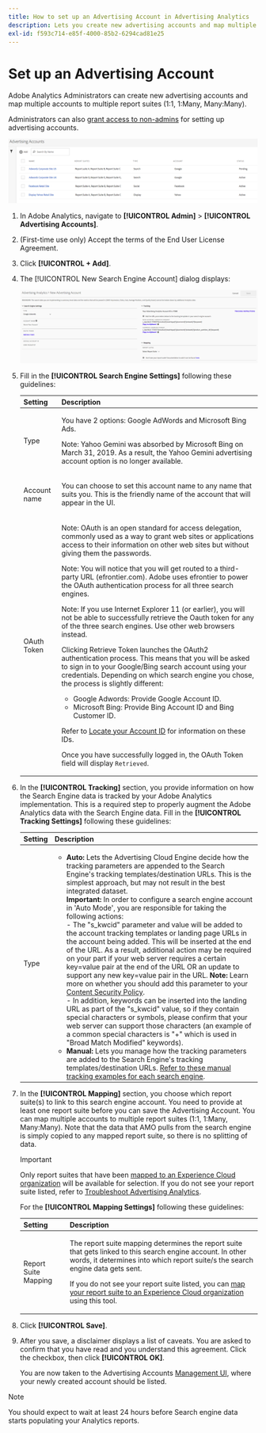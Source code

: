 ```yaml
---
title: How to set up an Advertising Account in Advertising Analytics
description: Lets you create new advertising accounts and map multiple accounts to multiple report suites.
exl-id: f593c714-e85f-4000-85b2-6294cad81e25
---
```

# Set up an Advertising Account

Adobe Analytics Administrators can create new advertising accounts and map multiple accounts to multiple report suites (1:1, 1:Many, Many:Many).

Administrators can also [grant access to non-admins](/help/integrate/c-advertising-analytics/overview.md#section_FCC58EB635954A32990D4E67B52B4369) for setting up advertising accounts.

![](assets/aa_accounts.png)

1. In Adobe Analytics, navigate to **[!UICONTROL Admin]** > **[!UICONTROL Advertising Accounts]**.
1. (First-time use only) Accept the terms of the End User License Agreement.
1. Click **[!UICONTROL + Add]**.
1. The [!UICONTROL New Search Engine Account] dialog displays:

   ![](assets/aa_new_se_account.png)

1. Fill in the **[!UICONTROL Search Engine Settings]** following these guidelines: 

    <table id="table_B3BE66B7D4C54766B8FFD2C6DCD657AF"> 
    <thead> 
      <tr> 
      <th colname="col1" class="entry"> Setting </th> 
      <th colname="col2" class="entry"> Description </th> 
      </tr>
    </thead>
    <tbody> 
      <tr> 
      <td colname="col1"> <p>Type </p> </td> 
      <td colname="col2"> <p>You have 2 options: Google AdWords and Microsoft Bing Ads. </p> <p>Note: Yahoo Gemini was absorbed by Microsoft Bing on March 31, 2019. As a result, the Yahoo Gemini advertising account option is no longer available.  </p> </td> 
      </tr> 
      <tr> 
      <td colname="col1"> <p>Account name </p> </td> 
      <td colname="col2"> <p>You can choose to set this account name to any name that suits you. This is the friendly name of the account that will appear in the UI. </p> </td> 
      </tr> 
      <tr> 
      <td colname="col1"> <p>OAuth Token </p> </td> 
      <td colname="col2"> <p>Note:  OAuth is an open standard for access delegation, commonly used as a way to grant web sites or applications access to their information on other web sites but without giving them the passwords. </p> <p>Note:  You will notice that you will get routed to a third-party URL (efrontier.com). Adobe uses efrontier to power the OAuth authentication process for all three search engines. </p> <p>Note:  If you use Internet Explorer 11 (or earlier), you will not be able to successfully retrieve the Oauth token for any of the three search engines. Use other web browsers instead. </p> <p>Clicking<span class="uicontrol"> Retrieve Token</span> launches the OAuth2 authentication process. This means that you will be asked to sign in to your Google/Bing search account using your credentials. Depending on which search engine you chose, the process is slightly different: </p>
      <ul id="ul_FC9B5612F6554495B04C357CB0AB72EB"> 
       <li id="li_CD54231BFF134F83B3B5B14B34A0E1D2">Google Adwords: Provide Google Account ID. </li> 
       <li id="li_89B9D54BAA914E5DB2959B193489582E">Microsoft Bing: Provide Bing Account ID and Bing Customer ID. </li> 
       </ul> <p>Refer to <a href="/help/integrate/c-advertising-analytics/c-adanalytics-workflow/aa-locate-account-id.md"  > Locate your Account ID</a> for information on these IDs. </p> <p>Once you have successfully logged in, the OAuth Token field will display <code>Retrieved</code>. </p> </td> 
      </tr> 
    </tbody> 
    </table>

1. In the **[!UICONTROL Tracking]** section, you provide information on how the Search Engine data is tracked by your Adobe Analytics implementation. This is a required step to properly augment the Adobe Analytics data with the Search Engine data.
   Fill in the **[!UICONTROL Tracking Settings]** following these guidelines: 

    | Setting | Description |
    |--- |--- |
    |Type|<ul><li>**Auto:** Lets the Advertising Cloud Engine decide how the tracking parameters are appended to the Search Engine's tracking templates/destination URLs. This is the simplest approach, but may not result in the best integrated dataset.<br>**Important:** In order to configure a search engine account in 'Auto Mode', you are responsible for taking the following actions:<br>- The "s_kwcid" parameter and value will be added to the account tracking templates or landing page URLs in the account being added. This will be inserted at the end of the URL. As a result, additional action may be required on your part if your web server requires a certain key=value pair at the end of the URL OR an update to support any new key=value pair in the URL. **Note:** Learn more on whether you should add this parameter to your [Content Security Policy](https://docs.adobe.com/content/help/en/id-service/using/reference/csp.html).<br>- In addition, keywords can be inserted into the landing URL as part of the "s_kwcid" value, so if they contain special characters or symbols, please confirm that your web server can support those characters (an example of a common special characters is "+" which is used in "Broad Match Modified" keywords).</li><li>**Manual:** Lets you manage how the tracking parameters are added to the Search Engine's tracking templates/destination URLs. [Refer to these manual tracking examples for each search engine](/help/integrate/c-advertising-analytics/c-adanalytics-workflow/aa-manual-vs-automatic-tracking.md).</li></ul>|

1. In the **[!UICONTROL Mapping]** section, you choose which report suite(s) to link to this search engine account. You need to provide at least one report suite before you can save the Advertising Account. You can map multiple accounts to multiple report suites (1:1, 1:Many, Many:Many). Note that the data that AMO pulls from the search engine is simply copied to any mapped report suite, so there is no splitting of data.

   >[!IMPORTANT]
   >
   >Only report suites that have been [mapped to an Experience Cloud organization](https://docs.adobe.com/content/help/en/core-services/interface/about-core-services/report-suite-mapping.html) will be available for selection. If you do not see your report suite listed, refer to [Troubleshoot Advertising Analytics](/help/integrate/c-advertising-analytics/c-adanalytics-workflow/aa-troubleshooting.md).

   For the **[!UICONTROL Mapping Settings]** following these guidelines: 

    <table id="table_AF876DC40F97403882C0AA528BD204FF"> 
    <thead> 
      <tr> 
      <th colname="col1" class="entry"> Setting </th> 
      <th colname="col2" class="entry"> Description </th> 
      </tr>
    </thead>
    <tbody> 
      <tr> 
      <td colname="col1"> <p>Report Suite Mapping </p> </td> 
      <td colname="col2"> <p>The report suite mapping determines the report suite that gets linked to this search engine account. In other words, it determines into which report suite/s the search engine data gets sent. </p> <p>If you do not see your report suite listed, you can <a href="https://docs.adobe.com/content/help/en/core-services/interface/about-core-services/report-suite-mapping.html"  > map your report suite to an Experience Cloud organization</a> using this tool. </p> </td> 
      </tr> 
    </tbody> 
    </table>

1. Click **[!UICONTROL Save]**.
1. After you save, a disclaimer displays a list of caveats. You are asked to confirm that you have read and you understand this agreement. Click the checkbox, then click **[!UICONTROL OK]**.

   You are now taken to the Advertising Accounts [Management UI](/help/integrate/c-advertising-analytics/c-adanalytics-workflow/aa-manage-ad-accounts.md), where your newly created account should be listed.

>[!NOTE]
>
>You should expect to wait at least 24 hours before Search engine data starts populating your Analytics reports.
